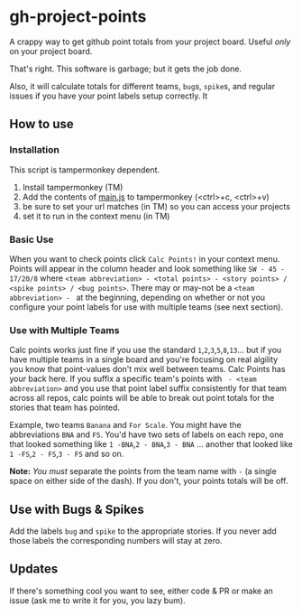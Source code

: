# gh-project-points
A crappy way to get github point totals from your project board. Useful _only_ on your project board.

That's right. This software is garbage; but it gets the job done.

Also, it will calculate totals for different teams, `bug`s, `spike`s, and regular issues if you have your point labels setup correctly. It

## How to use

### Installation
This script is tampermonkey dependent. 
1. Install tampermonkey (TM)
1. Add the contents of [main.js](./main.js) to tampermonkey (\<ctrl>+c, \<ctrl>+v)
1. be sure to set your url matches (in TM)  so you can access your projects
1. set it to run in the context menu (in TM)
  
### Basic Use
When you want to check points click `Calc Points!` in your context menu. Points will appear in the column header and look something like `SW - 45 - 17/20/8` where `<team abbreviation> - <total points> - <story points> / <spike points> / <bug points>`. There may or may-not be a `<team abbreviation> - ` at the beginning, depending on whether or not you configure your point labels for use with multiple teams (see next section).

### Use with Multiple Teams
Calc points works just fine if you use the standard `1`,`2`,`3`,`5`,`8`,`13`... but if you have multiple teams in a single board and you're focusing on real algility you know that point-values don't mix well between teams. Calc Points has your back here. If you suffix a specific team's points with ` - <team abbreviation>` and you use that point label suffix consistently for that team across all repos, calc points will be able to break out point totals for the stories that team has pointed.

Example, two teams `Banana` and `For Scale`. You might have the abbreviations `BNA` and `FS`. You'd have two sets of labels on each repo, one that looked something like `1 -BNA`,`2 - BNA`,`3 - BNA` ... another that looked like `1 -FS`,`2 - FS`,`3 - FS` and so on.

**Note:** *You must* separate the points from the team name with ` - ` (a single space on either side of the dash). If you don't, your points totals will be off.

## Use with Bugs & Spikes 
Add the labels `bug` and `spike` to the appropriate stories. If you never add those labels the corresponding numbers will stay at zero.

## Updates

If there's something cool you want to see, either code & PR or make an issue (ask me to write it for you, you lazy bum). 
